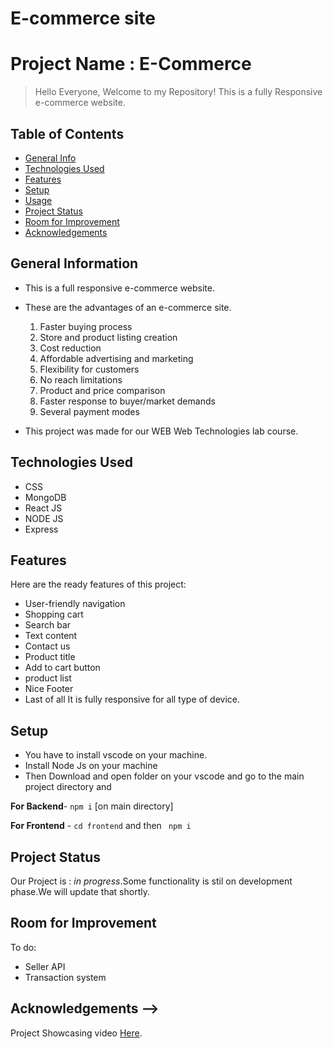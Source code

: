 # E-commerce site

# Project Name : E-Commerce

> Hello Everyone, Welcome to my Repository! This is a fully Responsive e-commerce website.

## Table of Contents

- [General Info](#general-information)
- [Technologies Used](#technologies-used)
- [Features](#features)
- [Setup](#setup)
- [Usage](#usage)
- [Project Status](#project-status)
- [Room for Improvement](#room-for-improvement)
- [Acknowledgements](#acknowledgements)

## General Information

- This is a full responsive e-commerce website.
- These are the advantages of an e-commerce site.

  1.  Faster buying process
  2.  Store and product listing creation
  3.  Cost reduction
  4.  Affordable advertising and marketing
  5.  Flexibility for customers
  6.  No reach limitations
  7.  Product and price comparison
  8.  Faster response to buyer/market demands
  9.  Several payment modes

- This project was made for our WEB Web Technologies lab course.

## Technologies Used

- CSS
- MongoDB
- React JS
- NODE JS
- Express

## Features

Here are the ready features of this project:

- User-friendly navigation
- Shopping cart
- Search bar
- Text content
- Contact us
- Product title
- Add to cart button
- product list
- Nice Footer
- Last of all It is fully responsive for all type of device.

<!-- ## Screenshots

![Example screenshot](./images/screenshot2.png)

![Example screenshot](./images/screenshot3.png)

![Example screenshot](./images/screenshot4.png)

![Example screenshot](./images/screenshot5.png)

![Example screenshot](./images/screenshot6.png)

![Example screenshot](./images/screenshot7.png)

![Example screenshot](./images/screenshot1.png)

![Example screenshot](./images/Screenshot8.png)

![Example screenshot](./images/Screenshot9.png)

![Example screenshot](./images/Screenshot10.png)

![Example screenshot](./images/Screenshot11.png)

![Example screenshot](./images/Screenshot12.png)

![Example screenshot](./images/Screenshot13.png)

![Example screenshot](./images/Screenshot14.png)

![Example screenshot](./images/Screenshot15.png)

![Example screenshot](./images/Screenshot16.png) -->

<!-- If you have screenshots you'd like to share, include them here. -->

## Setup

- You have to install vscode on your machine.
- Install Node Js on your machine
- Then Download and open folder on your vscode and go to the main project directory and

**For Backend**- `npm i` [on main directory]

**For Frontend** - `cd frontend` and then ` npm i`

## Project Status

Our Project is : _in progress_.Some functionality is stil on development phase.We will update that shortly.

## Room for Improvement

To do:

- Seller API
- Transaction system

## Acknowledgements -->

Project Showcasing video [Here](https://drive.google.com/file/d/1o1ZN2AKFOOuVnHOCb1WShHzA-69Va0lO/view?usp=sharing).
